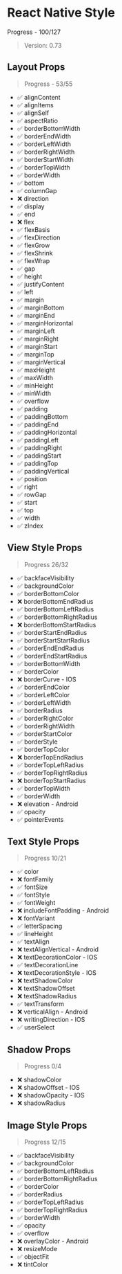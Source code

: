 # React Native Style

Progress - 100/127

> Version: 0.73

## Layout Props
 > Progress - 53/55
- ✅ alignContent
- ✅ alignItems
- ✅ alignSelf
- ✅ aspectRatio
- ✅ borderBottomWidth
- ✅ borderEndWidth
- ✅ borderLeftWidth
- ✅ borderRightWidth
- ✅ borderStartWidth
- ✅ borderTopWidth
- ✅ borderWidth
- ✅ bottom
- ✅ columnGap
- ❌ direction
- ✅ display
- ✅ end
- ❌ flex
- ✅ flexBasis
- ✅ flexDirection
- ✅ flexGrow
- ✅ flexShrink
- ✅ flexWrap
- ✅ gap
- ✅ height
- ✅ justifyContent
- ✅ left
- ✅ margin
- ✅ marginBottom
- ✅ marginEnd
- ✅ marginHorizontal
- ✅ marginLeft
- ✅ marginRight
- ✅ marginStart
- ✅ marginTop
- ✅ marginVertical
- ✅ maxHeight
- ✅ maxWidth
- ✅ minHeight
- ✅ minWidth
- ✅ overflow
- ✅ padding
- ✅ paddingBottom
- ✅ paddingEnd
- ✅ paddingHorizontal
- ✅ paddingLeft
- ✅ paddingRight
- ✅ paddingStart
- ✅ paddingTop
- ✅ paddingVertical
- ✅ position
- ✅ right
- ✅ rowGap
- ✅ start
- ✅ top
- ✅ width
- ✅ zIndex

## View Style Props
> Progress 26/32
- ✅ backfaceVisibility
- ✅ backgroundColor
- ✅ borderBottomColor
- ❌ borderBottomEndRadius
- ✅ borderBottomLeftRadius
- ✅ borderBottomRightRadius
- ❌ borderBottomStartRadius
- ✅ borderStartEndRadius
- ✅ borderStartStartRadius
- ✅ borderEndEndRadius
- ✅ borderEndStartRadius
- ✅ borderBottomWidth
- ✅ borderColor
- ❌ borderCurve - IOS
- ✅ borderEndColor
- ✅ borderLeftColor
- ✅ borderLeftWidth
- ✅ borderRadius
- ✅ borderRightColor
- ✅ borderRightWidth
- ✅ borderStartColor
- ✅ borderStyle
- ✅ borderTopColor
- ❌ borderTopEndRadius
- ✅ borderTopLeftRadius
- ✅ borderTopRightRadius
- ❌ borderTopStartRadius
- ✅ borderTopWidth
- ✅ borderWidth
- ❌ elevation - Android
- ✅ opacity
- ✅ pointerEvents

## Text Style Props
> Progress 10/21
- ✅ color
- ❌ fontFamily
- ✅ fontSize
- ✅ fontStyle
- ✅ fontWeight
- ❌ includeFontPadding - Android
- ❌ fontVariant
- ✅ letterSpacing
- ✅ lineHeight
- ✅ textAlign
- ❌ textAlignVertical - Android
- ❌ textDecorationColor - IOS
- ✅ textDecorationLine
- ❌ textDecorationStyle - IOS
- ❌ textShadowColor
- ❌ textShadowOffset
- ❌ textShadowRadius
- ✅ textTransform
- ❌ verticalAlign - Android
- ❌ writingDirection - IOS
- ✅ userSelect

## Shadow Props
> Progress 0/4
- ❌ shadowColor
- ❌ shadowOffset - IOS
- ❌ shadowOpacity - IOS
- ❌ shadowRadius

## Image Style Props
> Progress 12/15
- ✅ backfaceVisibility
- ✅ backgroundColor
- ✅ borderBottomLeftRadius
- ✅ borderBottomRightRadius
- ✅ borderColor
- ✅ borderRadius
- ✅ borderTopLeftRadius
- ✅ borderTopRightRadius
- ✅ borderWidth
- ✅ opacity
- ✅ overflow
- ❌ overlayColor - Android
- ❌ resizeMode
- ✅ objectFit
- ❌ tintColor
